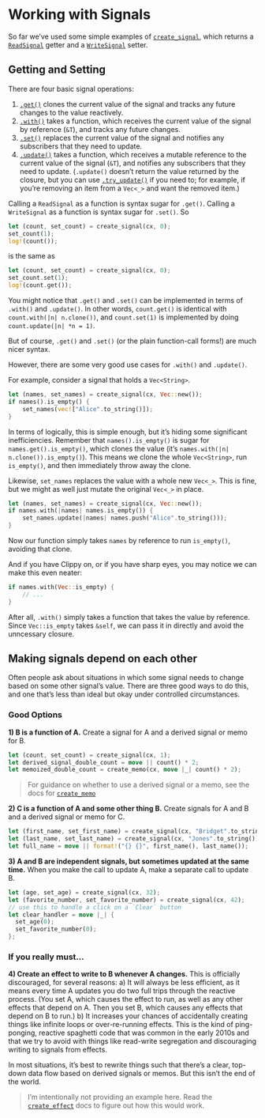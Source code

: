 # Working with Signals

So far we’ve used some simple examples of [`create_signal`](https://docs.rs/leptos/latest/leptos/fn.create_signal.html), which returns a [`ReadSignal`](https://docs.rs/leptos/latest/leptos/struct.ReadSignal.html) getter and a [`WriteSignal`](https://docs.rs/leptos/latest/leptos/struct.WriteSignal.html) setter.

## Getting and Setting

There are four basic signal operations:

1. [`.get()`](https://docs.rs/leptos/latest/leptos/struct.ReadSignal.html#impl-SignalGet%3CT%3E-for-ReadSignal%3CT%3E) clones the current value of the signal and tracks any future changes to the value reactively.
2. [`.with()`](https://docs.rs/leptos/latest/leptos/struct.ReadSignal.html#impl-SignalWith%3CT%3E-for-ReadSignal%3CT%3E) takes a function, which receives the current value of the signal by reference (`&T`), and tracks any future changes.
3. [`.set()`](https://docs.rs/leptos/latest/leptos/struct.WriteSignal.html#impl-SignalSet%3CT%3E-for-WriteSignal%3CT%3E) replaces the current value of the signal and notifies any subscribers that they need to update.
4. [`.update()`](https://docs.rs/leptos/latest/leptos/struct.WriteSignal.html#impl-SignalUpdate%3CT%3E-for-WriteSignal%3CT%3E) takes a function, which receives a mutable reference to the current value of the signal (`&T`), and notifies any subscribers that they need to update. (`.update()` doesn’t return the value returned by the closure, but you can use [`.try_update()`](https://docs.rs/leptos/latest/leptos/trait.SignalUpdate.html#tymethod.try_update) if you need to; for example, if you’re removing an item from a `Vec<_>` and want the removed item.)

Calling a `ReadSignal` as a function is syntax sugar for `.get()`. Calling a `WriteSignal` as a function is syntax sugar for `.set()`. So

```rust
let (count, set_count) = create_signal(cx, 0);
set_count(1);
log!(count());
```

is the same as

```rust
let (count, set_count) = create_signal(cx, 0);
set_count.set(1);
log!(count.get());
```

You might notice that `.get()` and `.set()` can be implemented in terms of `.with()` and `.update()`. In other words, `count.get()` is identical with `count.with(|n| n.clone())`, and `count.set(1)` is implemented by doing `count.update(|n| *n = 1)`.

But of course, `.get()` and `.set()` (or the plain function-call forms!) are much nicer syntax.

However, there are some very good use cases for `.with()` and `.update()`.

For example, consider a signal that holds a `Vec<String>`.

```rust
let (names, set_names) = create_signal(cx, Vec::new());
if names().is_empty() {
	set_names(vec!["Alice".to_string()]);
}
```

In terms of logically, this is simple enough, but it’s hiding some significant inefficiencies. Remember that `names().is_empty()` is sugar for `names.get().is_empty()`, which clones the value (it’s `names.with(|n| n.clone()).is_empty()`). This means we clone the whole `Vec<String>`, run `is_empty()`, and then immediately throw away the clone.

Likewise, `set_names` replaces the value with a whole new `Vec<_>`. This is fine, but we might as well just mutate the original `Vec<_>` in place.

```rust
let (names, set_names) = create_signal(cx, Vec::new());
if names.with(|names| names.is_empty()) {
	set_names.update(|names| names.push("Alice".to_string()));
}
```

Now our function simply takes `names` by reference to run `is_empty()`, avoiding that clone.

And if you have Clippy on, or if you have sharp eyes, you may notice we can make this even neater:

```rust
if names.with(Vec::is_empty) {
	// ...
}
```

After all, `.with()` simply takes a function that takes the value by reference. Since `Vec::is_empty` takes `&self`, we can pass it in directly and avoid the unncessary closure.

## Making signals depend on each other

Often people ask about situations in which some signal needs to change based on some other signal’s value. There are three good ways to do this, and one that’s less than ideal but okay under controlled circumstances.

### Good Options
**1) B is a function of A.** Create a signal for A and a derived signal or memo for B.

```rust
let (count, set_count) = create_signal(cx, 1);
let derived_signal_double_count = move || count() * 2;
let memoized_double_count = create_memo(cx, move |_| count() * 2);
```
> For guidance on whether to use a derived signal or a memo, see the docs for [`create_memo`](https://docs.rs/leptos/latest/leptos/fn.create_memo.html)
> 
**2) C is a function of A and some other thing B.** Create signals for A and B and a derived signal or memo for C.

```rust
let (first_name, set_first_name) = create_signal(cx, "Bridget".to_string());
let (last_name, set_last_name) = create_signal(cx, "Jones".to_string());
let full_name = move || format!("{} {}", first_name(), last_name());
```
**3) A and B are independent signals, but sometimes updated at the same time.** When you make the call to update A, make a separate call to update B.
```rust
let (age, set_age) = create_signal(cx, 32);
let (favorite_number, set_favorite_number) = create_signal(cx, 42);
// use this to handle a click on a `Clear` button
let clear_handler = move |_| {
  set_age(0);
  set_favorite_number(0);
};
```
### If you really must...
**4) Create an effect to write to B whenever A changes.** This is officially discouraged, for several reasons:
a) It will always be less efficient, as it means every time A updates you do two full trips through the reactive process. (You set A, which causes the effect to run, as well as any other effects that depend on A. Then you set B, which causes any effects that depend on B to run.)
b) It increases your chances of accidentally creating things like infinite loops or over-re-running effects. This is the kind of ping-ponging, reactive spaghetti code that was common in the early 2010s and that we try to avoid with things like read-write segregation and discouraging writing to signals from effects.

In most situations, it’s best to rewrite things such that there’s a clear, top-down data flow based on derived signals or memos. But this isn’t the end of the world.

> I’m intentionally not providing an example here. Read the [`create_effect`](https://docs.rs/leptos/latest/leptos/fn.create_effect.html) docs to figure out how this would work.
